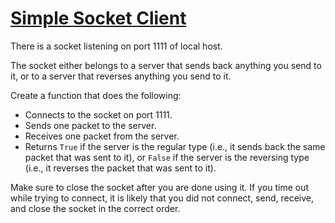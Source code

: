 # [Simple Socket Client](https://www.codewars.com/kata/simple-socket-client "https://www.codewars.com/kata/639107e0df52b9cb82720575")

There is a socket listening on port 1111 of local host.

The socket either belongs to a server that sends back anything you send to it,
or to a server that reverses anything you send to it.

Create a function that does the following:

- Connects to the socket on port 1111.
- Sends one packet to the server.
- Receives one packet from the server.
- Returns `True` if the server is the regular type (i.e., it sends back the same packet that was
  sent to it), or `False` if the server is the reversing type (i.e., it reverses the packet that was
  sent to it).

Make sure to close the socket after you are done using it. If you time out while trying to connect,
it is likely that you did not connect, send, receive, and close the socket in the correct order.